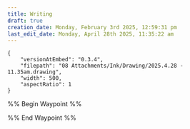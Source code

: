 ```yaml
---
title: Writing
draft: true
creation_date: Monday, February 3rd 2025, 12:59:31 pm
last_edit_date: Monday, April 28th 2025, 11:35:22 am
---
```


```handdrawn-ink
{
	"versionAtEmbed": "0.3.4",
	"filepath": "08 Attachments/Ink/Drawing/2025.4.28 - 11.35am.drawing",
	"width": 500,
	"aspectRatio": 1
}
```

%% Begin Waypoint %%

%% End Waypoint %%
